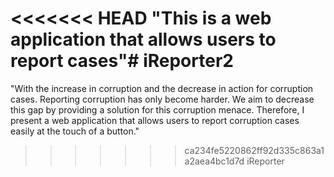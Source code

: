 <<<<<<< HEAD
"This is a web application that allows users to report cases"# iReporter2
=======
"With the increase in corruption and the decrease in action for corruption cases. Reporting corruption has only become harder. We aim to decrease this gap by providing a solution for this corruption menace. Therefore, I present a web application that allows users to report corruption cases easily at the touch of a button."
>>>>>>> ca234fe5220862ff92d335c863a1a2aea4bc1d7d
iReporter
